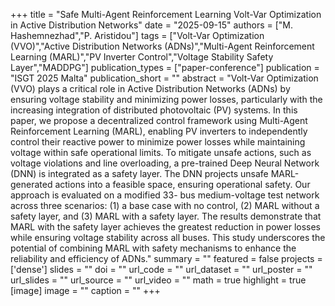 +++
title = "Safe Multi-Agent Reinforcement Learning Volt-Var Optimization in Active Distribution Networks"
date = "2025-09-15"
authors = ["M. Hashemnezhad","P. Aristidou"]
tags = ["Volt-Var Optimization (VVO)","Active Distribution Networks (ADNs)","Multi-Agent Reinforcement Learning (MARL)","PV Inverter Control","Voltage Stability Safety Layer","MADDPG"]
publication_types = ["paper-conference"]
publication = "ISGT 2025 Malta"
publication_short = ""
abstract = "Volt-Var Optimization (VVO) plays a critical role in Active Distribution Networks (ADNs) by ensuring voltage stability and minimizing power losses, particularly with the increasing integration of distributed photovoltaic (PV) systems. In this paper, we propose a decentralized control framework using Multi-Agent Reinforcement Learning (MARL), enabling PV inverters to independently control their reactive power to minimize power losses while maintaining voltage within safe operational limits. To mitigate unsafe actions, such as voltage violations and line overloading, a pre-trained Deep Neural Network (DNN) is integrated as a safety layer. The DNN projects unsafe MARL-generated actions into a feasible space, ensuring operational safety. Our approach is evaluated on a modified 33- bus medium-voltage test network across three scenarios: (1) a base case with no control, (2) MARL without a safety layer, and (3) MARL with a safety layer. The results demonstrate that MARL with the safety layer achieves the greatest reduction in power losses while ensuring voltage stability across all buses. This study underscores the potential of combining MARL with safety mechanisms to enhance the reliability and efficiency of ADNs."
summary = ""
featured = false
projects = ['dense']
slides = ""
doi = ""
url_code = ""
url_dataset = ""
url_poster = ""
url_slides = ""
url_source = ""
url_video = ""
math = true
highlight = true
[image]
image = ""
caption = ""
+++



